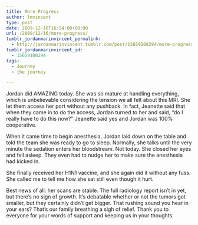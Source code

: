 ```yaml
---
title: More Progress
author: lmvincent
type: post
date: 2009-12-16T16:54:00+00:00
url: /2009/12/16/more-progress/
tumblr_jordanmarinvincent_permalink:
  - http://jordanmarinvincent.tumblr.com/post/15659108294/more-progress
tumblr_jordanmarinvincent_id:
  - 15659108294
tags:
  - Journey
  - the journey

---
```

Jordan did AMAZING today. She was so mature at handling everything, which is unbelievable considering the tension we all felt about this MRI. She let them access her port without any pushback. In fact, Jeanette said that when they came in to do the access, Jordan turned to her and said, &ldquo;do I really have to do this now?&rdquo; Jeanette said yes and Jordan was 100% cooperative.

When it came time to begin anesthesia, Jordan laid down on the table and told the team she was ready to go to sleep. Normally, she talks until the very minute the sedation enters her bloodstream. Not today. She closed her eyes and fell asleep. They even had to nudge her to make sure the anesthesia had kicked in.

She finally received her H1N1 vaccine, and she again did it without any fuss. She called me to tell me how she sat still even though it hurt.

Best news of all: her scans are stable. The full radiology report isn&rsquo;t in yet, but there&rsquo;s no sign of growth. It&rsquo;s debatable whether or not the tumors got smaller, but they certainly didn&rsquo;t get bigger. That rushing sound you hear in your ears? That&rsquo;s our family breathing a sigh of relief. Thank you to everyone for your words of support and keeping us in your thoughts.

<div class="blogger-post-footer">
  <img loading="lazy" width="1" height="1" src="https://blogger.googleusercontent.com/tracker/9039099668816362935-1748086350600409114?l=jordansjourney2.blogspot.com" alt="" />
</div>